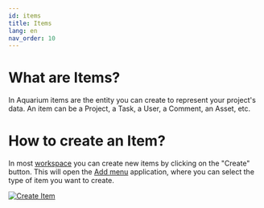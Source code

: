 ```yaml
---
id: items
title: Items
lang: en
nav_order: 10
---
```


# What are Items?

In Aquarium items are the entity you can create to represent your project's data. An item can be a Project, a Task, a User, a Comment, an Asset, etc.

# How to create an Item?

In most [workspace](/web/items/workspace) you can create new items by clicking on the "Create" button. This will open the [Add menu](/web/applications/addmenu) application, where you can select the type of item you want to create.

[![Create Item](/_medias/create-button.png)](/web/applications/addmenu)